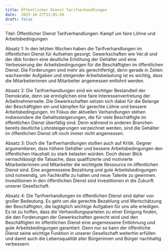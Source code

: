```yaml
---
title: Öffentlicher Dienst Tarifverhandlungen
date:  2023-10-27T12:05:30
draft: false
---
```


Titel: Öffentlicher Dienst Tarifverhandlungen: Kampf um faire Löhne und Arbeitsbedingungen

Absatz 1: In den letzten Wochen haben die Tarifverhandlungen im öffentlichen Dienst für Aufsehen gesorgt. Gewerkschaften wie Ver.di und der dbb fordern eine deutliche Erhöhung der Gehälter und eine Verbesserung der Arbeitsbedingungen für die Beschäftigten im öffentlichen Dienst. Die Forderungen sind mehr als gerechtfertigt, denn gerade in Zeiten wachsender Aufgaben und steigender Arbeitsbelastung ist es wichtig, dass die Mitarbeiterinnen und Mitarbeiter angemessen entlohnt werden.

Absatz 2: Die Tarifverhandlungen sind ein wichtiger Bestandteil der Demokratie, denn sie ermöglichen eine faire Interessenvertretung der Arbeitnehmerseite. Die Gewerkschaften setzen sich dabei für die Belange der Beschäftigten ein und kämpfen für gerechte Löhne und bessere Arbeitsbedingungen. Im Fokus der aktuellen Verhandlungen stehen insbesondere die Gehaltssteigerungen, die für viele Beschäftigte im öffentlichen Dienst überfällig sind. Denn während in anderen Branchen bereits deutliche Lohnsteigerungen verzeichnet werden, sind die Gehälter im öffentlichen Dienst oft noch immer nicht angemessen.

Absatz 3: Doch die Tarifverhandlungen stoßen auch auf Kritik. Gegner argumentieren, dass höhere Gehälter und bessere Arbeitsbedingungen den öffentlichen Haushalt zu stark belasten würden. Doch dieser Blick vernachlässigt die Tatsache, dass qualifizierte und motivierte Mitarbeiterinnen und Mitarbeiter die wichtigste Ressource im öffentlichen Dienst sind. Eine angemessene Bezahlung und gute Arbeitsbedingungen sind notwendig, um Fachkräfte zu halten und neue Talente zu gewinnen. Investitionen in den öffentlichen Dienst sind Investitionen in die Zukunft unserer Gesellschaft.

Absatz 4: Die Tarifverhandlungen im öffentlichen Dienst sind daher von großer Bedeutung. Es geht um die gerechte Bezahlung und Wertschätzung der Beschäftigten, die tagtäglich wichtige Aufgaben für uns alle erledigen. Es ist zu hoffen, dass die Verhandlungsparteien zu einer Einigung finden, die den Forderungen der Gewerkschaften gerecht wird und den Beschäftigten im öffentlichen Dienst eine angemessene Entlohnung und gute Arbeitsbedingungen garantiert. Denn nur so kann der öffentliche Dienst seine wichtige Funktion in unserer Gesellschaft weiterhin erfüllen und damit auch die Lebensqualität aller Bürgerinnen und Bürger nachhaltig verbessern.